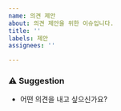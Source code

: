 ```yaml
---
name: 의견 제안
about: 의견 제안을 위한 이슈입니다.
title: ''
labels: 제안
assignees: ''

---
```

### ⚠️ Suggestion
- 어떤 의견을 내고 싶으신가요?
